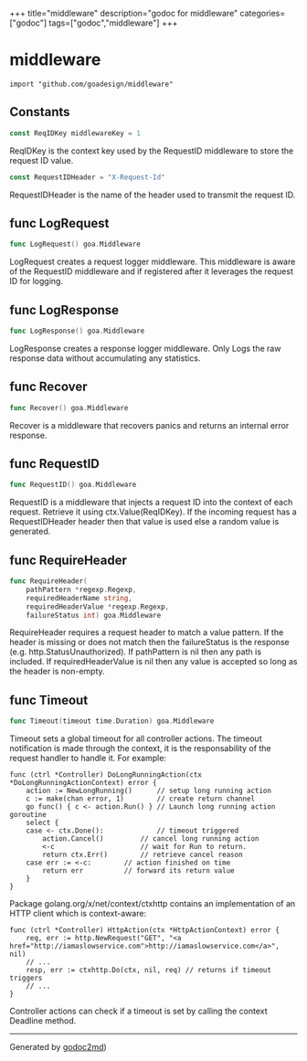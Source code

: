 +++
title="middleware"
description="godoc for middleware"
categories=["godoc"]
tags=["godoc","middleware"]
+++

# middleware
    import "github.com/goadesign/middleware"




## Constants
``` go
const ReqIDKey middlewareKey = 1
```
ReqIDKey is the context key used by the RequestID middleware to store the request ID value.

``` go
const RequestIDHeader = "X-Request-Id"
```
RequestIDHeader is the name of the header used to transmit the request ID.



## func LogRequest
``` go
func LogRequest() goa.Middleware
```
LogRequest creates a request logger middleware.
This middleware is aware of the RequestID middleware and if registered after it leverages the
request ID for logging.


## func LogResponse
``` go
func LogResponse() goa.Middleware
```
LogResponse creates a response logger middleware.
Only Logs the raw response data without accumulating any statistics.


## func Recover
``` go
func Recover() goa.Middleware
```
Recover is a middleware that recovers panics and returns an internal error response.


## func RequestID
``` go
func RequestID() goa.Middleware
```
RequestID is a middleware that injects a request ID into the context of each request.
Retrieve it using ctx.Value(ReqIDKey). If the incoming request has a RequestIDHeader header then
that value is used else a random value is generated.


## func RequireHeader
``` go
func RequireHeader(
    pathPattern *regexp.Regexp,
    requiredHeaderName string,
    requiredHeaderValue *regexp.Regexp,
    failureStatus int) goa.Middleware
```
RequireHeader requires a request header to match a value pattern. If the
header is missing or does not match then the failureStatus is the response
(e.g. http.StatusUnauthorized). If pathPattern is nil then any path is
included. If requiredHeaderValue is nil then any value is accepted so long as
the header is non-empty.


## func Timeout
``` go
func Timeout(timeout time.Duration) goa.Middleware
```
Timeout sets a global timeout for all controller actions.
The timeout notification is made through the context, it is the responsability of the request
handler to handle it. For example:


	func (ctrl *Controller) DoLongRunningAction(ctx *DoLongRunningActionContext) error {
		action := NewLongRunning()      // setup long running action
		c := make(chan error, 1)        // create return channel
		go func() { c <- action.Run() } // Launch long running action goroutine
		select {
		case <- ctx.Done():             // timeout triggered
			action.Cancel()         // cancel long running action
			<-c                     // wait for Run to return.
			return ctx.Err()        // retrieve cancel reason
		case err := <-c:   		// action finished on time
			return err  		// forward its return value
		}
	}

Package golang.org/x/net/context/ctxhttp contains an implementation of an HTTP client which is
context-aware:


	func (ctrl *Controller) HttpAction(ctx *HttpActionContext) error {
		req, err := http.NewRequest("GET", "<a href="http://iamaslowservice.com">http://iamaslowservice.com</a>", nil)
		// ...
		resp, err := ctxhttp.Do(ctx, nil, req) // returns if timeout triggers
		// ...
	}

Controller actions can check if a timeout is set by calling the context Deadline method.









- - -
Generated by [godoc2md](http://godoc.org/github.com/davecheney/godoc2md))
